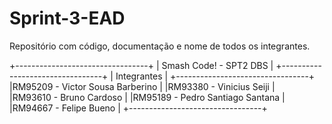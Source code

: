 # Sprint-3-EAD
Repositório com código, documentação e nome de todos os integrantes.

+---------------------------------+
|     Smash Code! - SPT2 DBS      |
+---------------------------------+
|           Integrantes           |
+---------------------------------+
|RM95209 - Victor Sousa Barberino |
|RM93380 - Vinicius Seiji         |  
|RM93610 - Bruno Cardoso          |
|RM95189 - Pedro Santiago Santana |
|RM94667 - Felipe Bueno           |
+---------------------------------+ 


